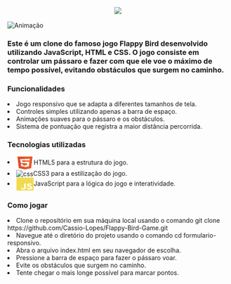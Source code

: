 <p align="center">
<img src="https://user-images.githubusercontent.com/86318311/224435563-3e90a7bc-c752-4d98-8dfe-05046344d716.png"/>
</p>


![Animação ](https://user-images.githubusercontent.com/86318311/224450758-e2ec1867-ac79-4350-8f3b-2f3871e7f3d1.gif)




### Este é um clone do famoso jogo Flappy Bird desenvolvido utilizando JavaScript, HTML e CSS. O jogo consiste em controlar um pássaro e fazer com que ele voe o máximo de tempo possível, evitando obstáculos que surgem no caminho.

### Funcionalidades
<li>Jogo responsivo que se adapta a diferentes tamanhos de tela.</li>
<li>Controles simples utilizando apenas a barra de espaço.</li>
<li>Animações suaves para o pássaro e os obstáculos.</li>
<li>Sistema de pontuação que registra a maior distância percorrida.</li>

### Tecnologias utilizadas
<li><img align="center" alt="HTML" height="30" width="40" src="https://raw.githubusercontent.com/devicons/devicon/master/icons/html5/html5-original.svg">HTML5 para a estrutura do jogo.</li>
<li><img align="center" alt="css" height="40" width="40" src="https://icongr.am/devicon/css3-original-wordmark.svg?size=150&color=currentColor">CSS3 para a estilização do jogo.</li>
<li><img align="center" alt="Js" height="30" width="40" src="https://raw.githubusercontent.com/devicons/devicon/master/icons/javascript/javascript-plain.svg">JavaScript para a lógica do jogo e interatividade.</li>


### Como jogar
<li>Clone o repositório em sua máquina local usando o comando git clone https://github.com/Cassio-Lopes/Flappy-Bird-Game.git</li>
<li>Navegue até o diretório do projeto usando o comando cd formulario-responsivo.</li>
<li>Abra o arquivo index.html em seu navegador de escolha.</li>
<li>Pressione a barra de espaço para fazer o pássaro voar.</li>
<li>Evite os obstáculos que surgem no caminho.</li>
<li>Tente chegar o mais longe possível para marcar pontos.</li>












